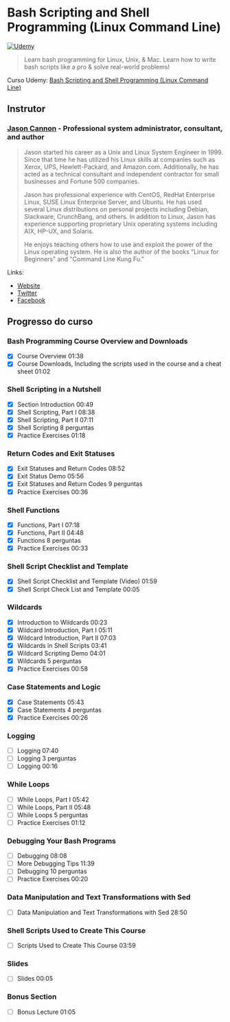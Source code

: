 # Bash Scripting and Shell Programming (Linux Command Line)

[![Udemy](https://www.udemy.com/staticx/udemy/images/v7/logo-udemy.png)](https://www.udemy.com/)

> Learn bash programming for Linux, Unix, & Mac. Learn how to write bash scripts like a pro & solve real-world problems!

Curso Udemy: [Bash Scripting and Shell Programming (Linux Command Line)](https://www.udemy.com/course/bash-scripting)

## Instrutor

### [Jason Cannon](https://www.udemy.com/user/jasoncannon2/) - Professional system administrator, consultant, and author

> Jason started his career as a Unix and Linux System Engineer in 1999. Since that time he has utilized his Linux skills at companies such as Xerox, UPS, Hewlett-Packard, and Amazon.com. Additionally, he has acted as a technical consultant and independent contractor for small businesses and Fortune 500 companies.
>
> Jason has professional experience with CentOS, RedHat Enterprise Linux, SUSE Linux Enterprise Server, and Ubuntu. He has used several Linux distributions on personal projects including Debian, Slackware, CrunchBang, and others. In addition to Linux, Jason has experience supporting proprietary Unix operating systems including AIX, HP-UX, and Solaris.
>
> He enjoys teaching others how to use and exploit the power of the Linux operating system. He is also the author of the books "Linux for Beginners" and "Command Line Kung Fu."

Links:

- [Website](https://www.linuxtrainingacademy.com/)
- [Twitter](https://twitter.com/LinuxTA)
- [Facebook](https://web.facebook.com/linuxtrainingacademy)

<!-- ## Certificado

[![Certificado Udemy](images/UC-)](http://ude.my/UC-) -->

## Progresso do curso

### Bash Programming Course Overview and Downloads

- [x] Course Overview 01:38
- [x] Course Downloads, Including the scripts used in the course and a cheat sheet 01:02

### Shell Scripting in a Nutshell

- [x] Section Introduction 00:49
- [x] Shell Scripting, Part I 08:38
- [x] Shell Scripting, Part II 07:11
- [x] Shell Scripting 8 perguntas
- [x] Practice Exercises 01:18

### Return Codes and Exit Statuses

- [x] Exit Statuses and Return Codes 08:52
- [x] Exit Status Demo 05:56
- [x] Exit Statuses and Return Codes 9 perguntas
- [x] Practice Exercises 00:36

### Shell Functions

- [x] Functions, Part I 07:18
- [x] Functions, Part II 04:48
- [x] Functions 8 perguntas
- [x] Practice Exercises 00:33

### Shell Script Checklist and Template

- [x] Shell Script Checklist and Template (Video) 01:59
- [x] Shell Script Check List and Template 00:05

### Wildcards

- [x] Introduction to Wildcards 00:23
- [x] Wildcard Introduction, Part I 05:11
- [x] Wildcard Introduction, Part II 07:03
- [x] Wildcards in Shell Scripts 03:41
- [x] Wildcard Scripting Demo 04:01
- [x] Wildcards 5 perguntas
- [x] Practice Exercises 00:58

### Case Statements and Logic

- [x] Case Statements 05:43
- [x] Case Statements 4 perguntas
- [x] Practice Exercises 00:26

### Logging

- [ ] Logging 07:40
- [ ] Logging 3 perguntas
- [ ] Logging 00:16

### While Loops

- [ ] While Loops, Part I 05:42
- [ ] While Loops, Part II 05:48
- [ ] While Loops 5 perguntas
- [ ] Practice Exercises 01:12

### Debugging Your Bash Programs

- [ ] Debugging 08:08
- [ ] More Debugging Tips 11:39
- [ ] Debugging 10 perguntas
- [ ] Practice Exercises 00:20

### Data Manipulation and Text Transformations with Sed

- [ ] Data Manipulation and Text Transformations with Sed 28:50

### Shell Scripts Used to Create This Course

- [ ] Scripts Used to Create This Course 03:59

### Slides

- [ ] Slides 00:05

### Bonus Section

- [ ] Bonus Lecture 01:05
